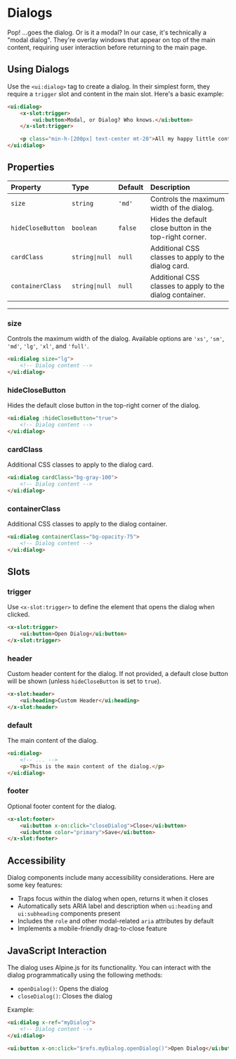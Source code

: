 # Dialogs

Pop! ...goes the dialog. Or is it a modal? In our case, it's technically a "modal dialog". They're overlay windows that appear on top of the main content, requiring user interaction before returning to the main page.

## Using Dialogs

Use the `<ui:dialog>` tag to create a dialog. In their simplest form, they require a `trigger` slot and content in the main slot. Here's a basic example:

```html +demo title={Basic Dialog}
<ui:dialog>
    <x-slot:trigger>
        <ui:button>Modal, or Dialog? Who knows.</ui:button>
    </x-slot:trigger>

    <p class="min-h-[200px] text-center mt-20">All my happy little content mistakes end up here.</p>
</ui:dialog>
```

## Properties

| Property | Type | Default | Description |
|:---|:---|:---|:---|
| `size` | `string` | `'md'` | Controls the maximum width of the dialog. |
| `hideCloseButton` | `boolean` | `false` | Hides the default close button in the top-right corner. |
| `cardClass` | `string\|null` | `null` | Additional CSS classes to apply to the dialog card. |
| `containerClass` | `string\|null` | `null` | Additional CSS classes to apply to the dialog container. |

---

### size

Controls the maximum width of the dialog. Available options are `'xs'`, `'sm'`, `'md'`, `'lg'`, `'xl'`, and `'full'`.

```html
<ui:dialog size="lg">
    <!-- Dialog content -->
</ui:dialog>
```

### hideCloseButton

Hides the default close button in the top-right corner of the dialog.

```html
<ui:dialog :hideCloseButton="true">
    <!-- Dialog content -->
</ui:dialog>
```

### cardClass

Additional CSS classes to apply to the dialog card.

```html
<ui:dialog cardClass="bg-gray-100">
    <!-- Dialog content -->
</ui:dialog>
```

### containerClass

Additional CSS classes to apply to the dialog container.

```html
<ui:dialog containerClass="bg-opacity-75">
    <!-- Dialog content -->
</ui:dialog>
```

## Slots

### trigger

Use `<x-slot:trigger>` to define the element that opens the dialog when clicked.

```html
<x-slot:trigger>
    <ui:button>Open Dialog</ui:button>
</x-slot:trigger>
```

### header

Custom header content for the dialog. If not provided, a default close button will be shown (unless `hideCloseButton` is set to `true`).

```html
<x-slot:header>
    <ui:heading>Custom Header</ui:heading>
</x-slot:header>
```

### default

The main content of the dialog.

```html
<ui:dialog>
    <!-- ... -->
    <p>This is the main content of the dialog.</p>
</ui:dialog>
```

### footer

Optional footer content for the dialog.

```html
<x-slot:footer>
    <ui:button x-on:click="closeDialog">Close</ui:button>
    <ui:button color="primary">Save</ui:button>
</x-slot:footer>
```


## Accessibility

Dialog components include many accessibility considerations. Here are some key features:

- Traps focus within the dialog when open, returns it when it closes
- Automatically sets ARIA label and description when `ui:heading` and `ui:subheading` components present
- Includes the `role` and other modal-related `aria` attributes by default
- Implements a mobile-friendly drag-to-close feature

## JavaScript Interaction

The dialog uses Alpine.js for its functionality. You can interact with the dialog programmatically using the following methods:

- `openDialog()`: Opens the dialog
- `closeDialog()`: Closes the dialog

Example:

```html
<ui:dialog x-ref="myDialog">
    <!-- Dialog content -->
</ui:dialog>

<ui:button x-on:click="$refs.myDialog.openDialog()">Open Dialog</ui:button>
```
